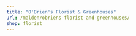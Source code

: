 ```yaml
---
title: "O'Brien's Florist & Greenhouses"
url: /malden/obriens-florist-and-greenhouses/
shop: florist
---
```

